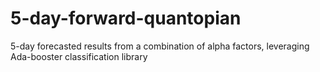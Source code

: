 # 5-day-forward-quantopian
5-day forecasted results from a combination of alpha factors, leveraging Ada-booster classification library
